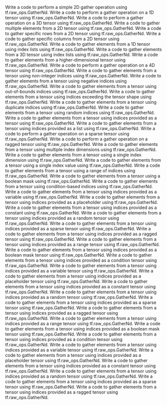 Write a code to perform a simple 2D gather operation using tf.raw_ops.GatherNd.
Write a code to perform a gather operation on a 1D tensor using tf.raw_ops.GatherNd.
Write a code to perform a gather operation on a 3D tensor using tf.raw_ops.GatherNd.
Write a code to gather multiple elements from a 2D tensor using tf.raw_ops.GatherNd.
Write a code to gather specific rows from a 2D tensor using tf.raw_ops.GatherNd.
Write a code to gather specific columns from a 2D tensor using tf.raw_ops.GatherNd.
Write a code to gather elements from a 1D tensor using index lists using tf.raw_ops.GatherNd.
Write a code to gather elements from a 3D tensor using index lists using tf.raw_ops.GatherNd.
Write a code to gather elements from a higher-dimensional tensor using tf.raw_ops.GatherNd.
Write a code to perform a gather operation on a 4D tensor using tf.raw_ops.GatherNd.
Write a code to gather elements from a tensor using non-integer indices using tf.raw_ops.GatherNd.
Write a code to gather elements from a tensor using negative indices using tf.raw_ops.GatherNd.
Write a code to gather elements from a tensor using out-of-bounds indices using tf.raw_ops.GatherNd.
Write a code to gather elements from a tensor using indices exceeding the tensor shape using tf.raw_ops.GatherNd.
Write a code to gather elements from a tensor using duplicate indices using tf.raw_ops.GatherNd.
Write a code to gather elements from a tensor using random indices using tf.raw_ops.GatherNd.
Write a code to gather elements from a tensor using indices provided as a tensor using tf.raw_ops.GatherNd.
Write a code to gather elements from a tensor using indices provided as a list using tf.raw_ops.GatherNd.
Write a code to perform a gather operation on a sparse tensor using tf.raw_ops.GatherNd.
Write a code to perform a gather operation on a ragged tensor using tf.raw_ops.GatherNd.
Write a code to gather elements from a tensor using multiple index dimensions using tf.raw_ops.GatherNd.
Write a code to gather elements from a tensor using a single index dimension using tf.raw_ops.GatherNd.
Write a code to gather elements from a tensor using a single index value using tf.raw_ops.GatherNd.
Write a code to gather elements from a tensor using a range of indices using tf.raw_ops.GatherNd.
Write a code to gather elements from a tensor using a boolean mask using tf.raw_ops.GatherNd.
Write a code to gather elements from a tensor using condition-based indices using tf.raw_ops.GatherNd.
Write a code to gather elements from a tensor using indices provided as a variable using tf.raw_ops.GatherNd.
Write a code to gather elements from a tensor using indices provided as a placeholder using tf.raw_ops.GatherNd.
Write a code to gather elements from a tensor using indices provided as a constant using tf.raw_ops.GatherNd.
Write a code to gather elements from a tensor using indices provided as a random tensor using tf.raw_ops.GatherNd.
Write a code to gather elements from a tensor using indices provided as a sparse tensor using tf.raw_ops.GatherNd.
Write a code to gather elements from a tensor using indices provided as a ragged tensor using tf.raw_ops.GatherNd.
Write a code to gather elements from a tensor using indices provided as a range tensor using tf.raw_ops.GatherNd.
Write a code to gather elements from a tensor using indices provided as a boolean mask tensor using tf.raw_ops.GatherNd.
Write a code to gather elements from a tensor using indices provided as a condition tensor using tf.raw_ops.GatherNd.
Write a code to gather elements from a tensor using indices provided as a variable tensor using tf.raw_ops.GatherNd.
Write a code to gather elements from a tensor using indices provided as a placeholder tensor using tf.raw_ops.GatherNd.
Write a code to gather elements from a tensor using indices provided as a constant tensor using tf.raw_ops.GatherNd.
Write a code to gather elements from a tensor using indices provided as a random tensor using tf.raw_ops.GatherNd.
Write a code to gather elements from a tensor using indices provided as a sparse tensor using tf.raw_ops.GatherNd.
Write a code to gather elements from a tensor using indices provided as a ragged tensor using tf.raw_ops.GatherNd.
Write a code to gather elements from a tensor using indices provided as a range tensor using tf.raw_ops.GatherNd.
Write a code to gather elements from a tensor using indices provided as a boolean mask tensor using tf.raw_ops.GatherNd.
Write a code to gather elements from a tensor using indices provided as a condition tensor using tf.raw_ops.GatherNd.
Write a code to gather elements from a tensor using indices provided as a variable tensor using tf.raw_ops.GatherNd.
Write a code to gather elements from a tensor using indices provided as a placeholder tensor using tf.raw_ops.GatherNd.
Write a code to gather elements from a tensor using indices provided as a constant tensor using tf.raw_ops.GatherNd.
Write a code to gather elements from a tensor using indices provided as a random tensor using tf.raw_ops.GatherNd.
Write a code to gather elements from a tensor using indices provided as a sparse tensor using tf.raw_ops.GatherNd.
Write a code to gather elements from a tensor using indices provided as a ragged tensor using tf.raw_ops.GatherNd.